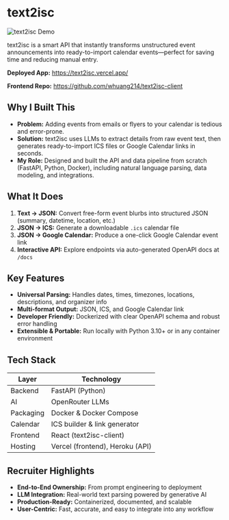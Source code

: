 # text2isc

![text2isc Demo](https://i.imgur.com/WKeBB9P.png)

text2isc is a smart API that instantly transforms unstructured event announcements into ready-to-import calendar events—perfect for saving time and reducing manual entry.

**Deployed App:** https://text2isc.vercel.app/

**Frontend Repo:** https://github.com/whuang214/text2isc-client

## Why I Built This
- **Problem:** Adding events from emails or flyers to your calendar is tedious and error-prone.
- **Solution:** text2isc uses LLMs to extract details from raw event text, then generates ready-to-import ICS files or Google Calendar links in seconds.
- **My Role:** Designed and built the API and data pipeline from scratch (FastAPI, Python, Docker), including natural language parsing, data modeling, and integrations.

## What It Does
1. **Text → JSON:** Convert free-form event blurbs into structured JSON (summary, datetime, location, etc.)
2. **JSON → ICS:** Generate a downloadable `.ics` calendar file
3. **JSON → Google Calendar:** Produce a one-click Google Calendar event link
4. **Interactive API:** Explore endpoints via auto-generated OpenAPI docs at `/docs`

## Key Features
- **Universal Parsing:** Handles dates, times, timezones, locations, descriptions, and organizer info
- **Multi-format Output:** JSON, ICS, and Google Calendar link
- **Developer Friendly:** Dockerized with clear OpenAPI schema and robust error handling
- **Extensible & Portable:** Run locally with Python 3.10+ or in any container environment

## Tech Stack
| Layer      | Technology                    |
|------------|-------------------------------|
| Backend    | FastAPI (Python)              |
| AI         | OpenRouter LLMs               |
| Packaging  | Docker & Docker Compose       |
| Calendar   | ICS builder & link generator  |
| Frontend   | React (text2isc-client)       |
| Hosting    | Vercel (frontend), Heroku (API) |

## Recruiter Highlights
- **End-to-End Ownership:** From prompt engineering to deployment
- **LLM Integration:** Real-world text parsing powered by generative AI
- **Production-Ready:** Containerized, documented, and scalable
- **User-Centric:** Fast, accurate, and easy to integrate into any workflow
